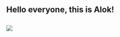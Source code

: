 <div style="white-space: nowrap">
  <h2 style="display: inline">Hello everyone, this is Alok!<h2> 
  <img style="display: inline" src="https://raw.githubusercontent.com/tobimori/tobimori/main/wave.gif">
</div>

<!--
**aloklearning/aloklearning** is a ✨ _special_ ✨ repository because its `README.md` (this file) appears on your GitHub profile.

Here are some ideas to get you started:

- 🔭 I’m currently working on ...
- 🌱 I’m currently learning ...
- 👯 I’m looking to collaborate on ...
- 🤔 I’m looking for help with ...
- 💬 Ask me about ...
- 📫 How to reach me: ...
- 😄 Pronouns: ...
- ⚡ Fun fact: ...
-->
